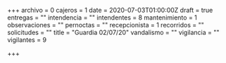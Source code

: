 +++
archivo = 0
cajeros = 1
date = 2020-07-03T01:00:00Z
draft = true
entregas = ""
intendencia = ""
intendentes = 8
mantenimiento = 1
observaciones = ""
pernoctas = ""
recepcionista = 1
recorridos = ""
solicitudes = ""
title = "Guardia 02/07/20"
vandalismo = ""
vigilancia = ""
vigilantes = 9

+++
